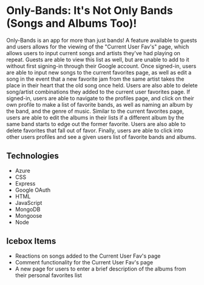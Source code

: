 
# Only-Bands: It's Not Only Bands (Songs and Albums Too)!

Only-Bands is an app for more than just bands! A feature available to guests and users allows for the viewing of the "Current User Fav's" page, which allows users to input current songs and artists they've had playing on repeat. Guests are able to view this list as well, but are unable to add to it without first signing-in through their Google account. Once signed-in, users are able to input new songs to the current favorites page, as well as edit a song in the event that a new favorite jam from the same artist takes the place in their heart that the old song once held. Users are also able to delete song/artist combinations they added to the current user favorites page. If signed-in, users are able to navigate to the profiles page, and click on their own profile to make a list of favorite bands, as well as naming an album by the band, and the genre of music. Similar to the current favorites page, users are able to edit the albums in their lists if a different album by the same band starts to edge out the former favorite. Users are also able to delete favorites that fall out of favor. Finally, users are able to click into other users profiles and see a given users list of favorite bands and albums. 

## Technologies

- Azure 
- CSS
- Express
- Google OAuth
- HTML
- JavaScript
- MongoDB
- Mongoose
- Node

## Icebox Items

- Reactions on songs added to the Current User Fav's page
- Comment functionality for the Current User Fav's page
- A new page for users to enter a brief description of the albums from their personal favorites list